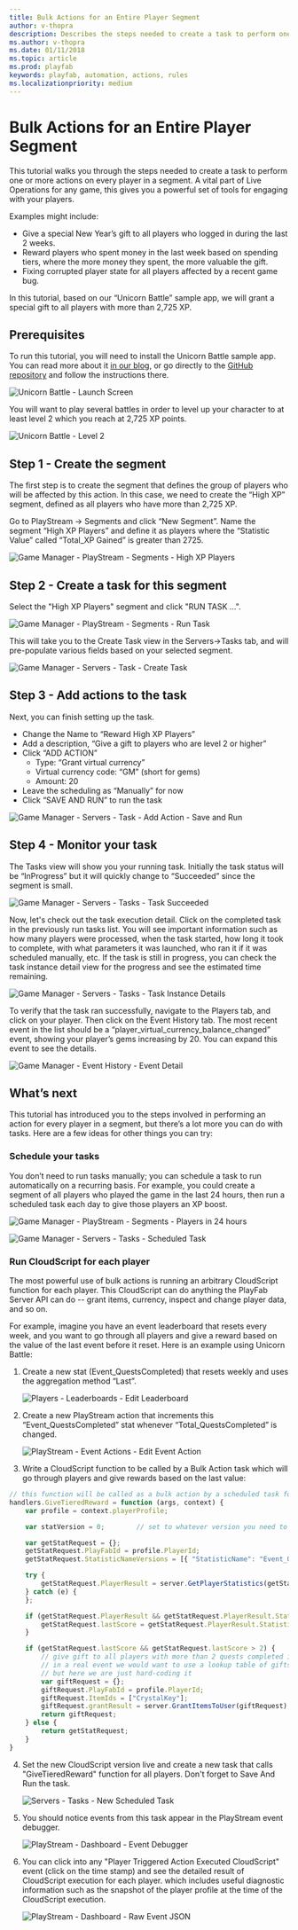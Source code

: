```yaml
---
title: Bulk Actions for an Entire Player Segment
author: v-thopra
description: Describes the steps needed to create a task to perform one or more actions on every player in a segment.
ms.author: v-thopra
ms.date: 01/11/2018
ms.topic: article
ms.prod: playfab
keywords: playfab, automation, actions, rules
ms.localizationpriority: medium
---
```


# Bulk Actions for an Entire Player Segment

This tutorial walks you through the steps needed to create a task to perform one or more actions on every player in a segment. A vital part of Live Operations for any game, this gives you a powerful set of tools for engaging with your players.

Examples might include:

- Give a special New Year’s gift to all players who logged in during the last 2 weeks.
- Reward players who spent money in the last week based on spending tiers, where the more money they spent, the more valuable the gift.
- Fixing corrupted player state for all players affected by a recent game bug.

In this tutorial, based on our “Unicorn Battle” sample app, we will grant a special gift to all players with more than 2,725 XP.

## Prerequisites

To run this tutorial, you will need to install the Unicorn Battle sample app. You can read more about it [in our blog](https://playfab.com/check-out-unicorn-battle/), or go directly to the [GitHub repository](https://github.com/PlayFab/UnicornBattle) and follow the instructions there.

![Unicorn Battle - Launch Screen](media/tutorials/unicorn-battle-launch-screen.png)  

You will want to play several battles in order to level up your character to at least level 2 which you reach at 2,725 XP points.

![Unicorn Battle - Level 2](media/tutorials/unicorn-battle-level-two.png)

## Step 1 - Create the segment

The first step is to create the segment that defines the group of players who will be affected by this action. In this case, we need to create the “High XP” segment, defined as all players who have more than 2,725 XP.

Go to PlayStream -> Segments and click “New Segment”. Name the segment “High XP Players” and define it as players where the “Statistic Value” called “Total_XP Gained” is greater than 2725.

![Game Manager - PlayStream - Segments - High XP Players](media/tutorials/game-manager-segments-high-xp-players.png)

## Step 2 - Create a task for this segment

Select the "High XP Players" segment and click "RUN TASK …".

![Game Manager - PlayStream - Segments - Run Task](media/tutorials/game-manager-segments-run-task.png)

This will take you to the Create Task view in the Servers->Tasks tab, and will pre-populate various fields based on your selected segment.

![Game Manager - Servers - Task - Create Task](media/tutorials/game-manager-servers-task-create-task.png)

## Step 3 - Add actions to the task

Next, you can finish setting up the task.

- Change the Name to “Reward High XP Players”
- Add a description, “Give a gift to players who are level 2 or higher”
- Click “ADD ACTION”
  - Type: “Grant virtual currency”
  - Virtual currency code: “GM” (short for gems)
  - Amount: 20
- Leave the scheduling as “Manually” for now
- Click “SAVE AND RUN” to run the task

![Game Manager - Servers - Task - Add Action - Save and Run](media/tutorials/game-manager-servers-task-add-action-save-and-run.png)

## Step 4 - Monitor your task

The Tasks view will show you your running task. Initially the task status will be “InProgress” but it will quickly change to “Succeeded” since the segment is small.

![Game Manager - Servers - Tasks - Task Succeeded](media/tutorials/game-manager-servers-tasks-task-succeeded.png)

Now, let's check out the task execution detail. Click on the completed task in the previously run tasks list. You will see important information such as how many players were processed, when the task started, how long it took to complete, with what parameters it was launched, who ran it if it was scheduled manually, etc. If the task is still in progress, you can check the task instance detail view for the progress and see the estimated time remaining.

![Game Manager - Servers - Tasks - Task Instance Details](media/tutorials/game-manager-servers-tasks-task-instance-details.png)

To verify that the task ran successfully, navigate to the Players tab, and click on your player. Then click on the Event History tab. The most recent event in the list should be a “player_virtual_currency_balance_changed” event, showing your player’s gems increasing by 20. You can expand this event to see the details.

![Game Manager - Event History - Event Detail](media/tutorials/game-manager-event-history-event-detail.png)

## What’s next

This tutorial has introduced you to the steps involved in performing an action for every player in a segment, but there’s a lot more you can do with tasks. Here are a few ideas for other things you can try:

### Schedule your tasks

You don’t need to run tasks manually; you can schedule a task to run automatically on a recurring basis. For example, you could create a segment of all players who played the game in the last 24 hours, then run a scheduled task each day to give those players an XP boost.

![Game Manager - PlayStream - Segments - Players in 24 hours](media/tutorials/game-manager-segments-players-in-24-hours.png)

![Game Manager - Servers - Tasks - Scheduled Task](media/tutorials/game-manager-servers-tasks-scheduled-task.png)

### Run CloudScript for each player

The most powerful use of bulk actions is running an arbitrary CloudScript function for each player. This CloudScript can do anything the PlayFab Server API can do -- grant items, currency, inspect and change player data, and so on.

For example, imagine you have an event leaderboard that resets every week, and you want to go through all players and give a reward based on the value of the last event before it reset. Here is an example using Unicorn Battle:

1. Create a new stat (Event_QuestsCompleted) that resets weekly and uses the aggregation method “Last”.

   ![Players - Leaderboards - Edit Leaderboard](media/tutorials/players-leaderboards-edit-leaderboard.png)

2. Create a new PlayStream action that increments this “Event_QuestsCompleted” stat whenever “Total_QuestsCompleted” is changed.

   ![PlayStream - Event Actions - Edit Event Action](media/tutorials/playstream-event-actions-edit-event-action.png)

3. Write a CloudScript function to be called by a Bulk Action task which will go through players and give rewards based on the last value:

```javascript
// this function will be called as a bulk action by a scheduled task for players in a segment
handlers.GiveTieredReward = function (args, context) {
	var profile = context.playerProfile;

	var statVersion = 0;        // set to whatever version you need to use

	var getStatRequest = {};
	getStatRequest.PlayFabId = profile.PlayerId;
	getStatRequest.StatisticNameVersions = [{ "StatisticName": "Event_QuestsCompleted", "Version": statVersion }];

	try {
		getStatRequest.PlayerResult = server.GetPlayerStatistics(getStatRequest);
	} catch (e) {
	};

	if (getStatRequest.PlayerResult && getStatRequest.PlayerResult.Statistics.length > 0) {
		getStatRequest.lastScore = getStatRequest.PlayerResult.Statistics[0].Value
	}

	if (getStatRequest.lastScore && getStatRequest.lastScore > 2) {
		// give gift to all players with more than 2 quests completed in last event
		// in a real event we would want to use a lookup table of gifts
		// but here we are just hard-coding it
		var giftRequest = {};
		giftRequest.PlayFabId = profile.PlayerId;
		giftRequest.ItemIds = ["CrystalKey"];
		giftRequest.grantResult = server.GrantItemsToUser(giftRequest);
		return giftRequest;
	} else {
		return getStatRequest;
	}
}
```

4. Set the new CloudScript version live and create a new task that calls "GiveTieredReward" function for all players. Don't forget to Save And Run the task.

   ![Servers - Tasks - New Scheduled Task](media/tutorials/servers-tasks-new-scheduled-task.png)

5. You should notice events from this task appear in the PlayStream event debugger.

   ![PlayStream - Dashboard - Event Debugger](media/tutorials/playstream-dashboard-event-debugger.png)

6. You can click into any "Player Triggered Action Executed CloudScript" event (click on the time stamp) and see the detailed result of CloudScript execution for each player. which includes useful diagnostic information such as the snapshot of the player profile at the time of the CloudScript execution.

   ![PlayStream - Dashboard - Raw Event JSON](media/tutorials/playstream-dashboard-raw-event-json.png)

